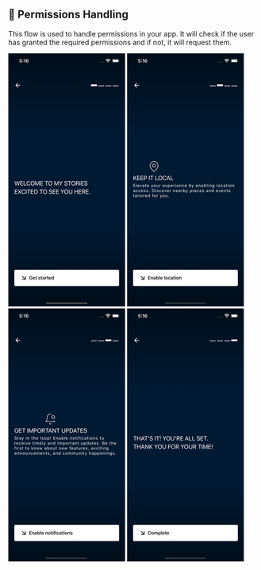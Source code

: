 ## 🚀 Permissions Handling

This flow is used to handle permissions in your app. It will check if the user has granted the required permissions and if not, it will request them.

![](../assets/images/preview/permissions.jpg)